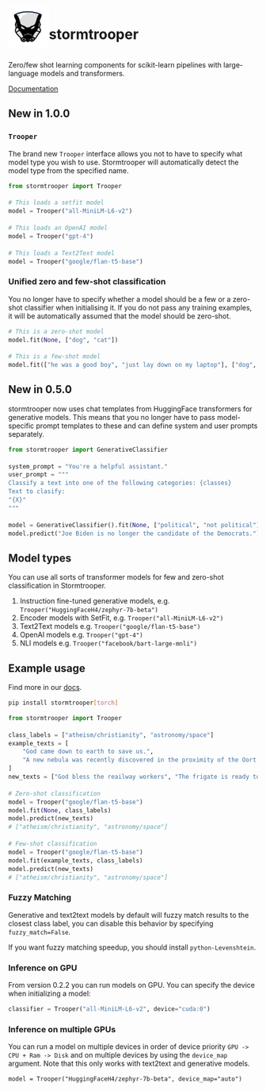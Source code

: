 <img align="left" width="82" height="82" src="assets/logo.svg">

# stormtrooper

<br>
Zero/few shot learning components for scikit-learn pipelines with large-language models and transformers.

[Documentation](https://centre-for-humanities-computing.github.io/stormtrooper/)

## New in 1.0.0

### `Trooper`
The brand new `Trooper` interface allows you not to have to specify what model type you wish to use.
Stormtrooper will automatically detect the model type from the specified name.

```python
from stormtrooper import Trooper

# This loads a setfit model
model = Trooper("all-MiniLM-L6-v2")

# This loads an OpenAI model
model = Trooper("gpt-4")

# This loads a Text2Text model
model = Trooper("google/flan-t5-base")
```

### Unified zero and few-shot classification

You no longer have to specify whether a model should be a few or a zero-shot classifier when initialising it.
If you do not pass any training examples, it will be automatically assumed that the model should be zero-shot.

```python
# This is a zero-shot model
model.fit(None, ["dog", "cat"])

# This is a few-shot model
model.fit(["he was a good boy", "just lay down on my laptop"], ["dog", "cat"])
```

## New in 0.5.0

stormtrooper now uses chat templates from HuggingFace transformers for generative models.
This means that you no longer have to pass model-specific prompt templates to these and can define system and user prompts separately.

```python
from stormtrooper import GenerativeClassifier

system_prompt = "You're a helpful assistant."
user_prompt = """
Classify a text into one of the following categories: {classes}
Text to clasify:
"{X}"
"""

model = GenerativeClassifier().fit(None, ["political", "not political"])
model.predict("Joe Biden is no longer the candidate of the Democrats.")
```

## Model types

You can use all sorts of transformer models for few and zero-shot classification in Stormtrooper.

1. Instruction fine-tuned generative models, e.g. `Trooper("HuggingFaceH4/zephyr-7b-beta")`
2. Encoder models with SetFit, e.g. `Trooper("all-MiniLM-L6-v2")`
3. Text2Text models e.g. `Trooper("google/flan-t5-base")`
4. OpenAI models e.g. `Trooper("gpt-4")`
5. NLI models e.g. `Trooper("facebook/bart-large-mnli")`

## Example usage

Find more in our [docs](https://centre-for-humanities-computing.github.io/stormtrooper/).

```bash
pip install stormtrooper[torch]
```

```python
from stormtrooper import Trooper

class_labels = ["atheism/christianity", "astronomy/space"]
example_texts = [
    "God came down to earth to save us.",
    "A new nebula was recently discovered in the proximity of the Oort cloud."
]
new_texts = ["God bless the reailway workers", "The frigate is ready to launch from the spaceport"]

# Zero-shot classification
model = Trooper("google/flan-t5-base")
model.fit(None, class_labels)
model.predict(new_texts)
# ["atheism/christianity", "astronomy/space"]

# Few-shot classification
model = Trooper("google/flan-t5-base")
model.fit(example_texts, class_labels)
model.predict(new_texts)
# ["atheism/christianity", "astronomy/space"]
```

### Fuzzy Matching

Generative and text2text models by default will fuzzy match results to the closest class label, you can disable this behavior
by specifying `fuzzy_match=False`.

If you want fuzzy matching speedup, you should install `python-Levenshtein`.

### Inference on GPU

From version 0.2.2 you can run models on GPU.
You can specify the device when initializing a model:

```python
classifier = Trooper("all-MiniLM-L6-v2", device="cuda:0")
```

### Inference on multiple GPUs

You can run a model on multiple devices in order of device priority `GPU -> CPU + Ram -> Disk` and on multiple devices by using the `device_map` argument.
Note that this only works with text2text and generative models.

```
model = Trooper("HuggingFaceH4/zephyr-7b-beta", device_map="auto")
```
